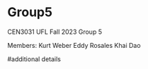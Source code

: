 # Group5
CEN3031 UFL Fall 2023
Group 5

Members:
Kurt Weber
Eddy Rosales
Khai Dao

#additional details
